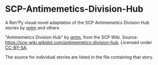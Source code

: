 # SCP-Antimemetics-Division-Hub

A Ren'Py visual novel adaptation of the SCP Antimemetics Division Hub stories by [qntm](https://scp-wiki.wikidot.com/qntm-s-author-page) and others

"Antimemetics Division Hub" by [qntm](https://scp-wiki.wikidot.com/qntm-s-author-page), from the SCP Wiki. Source: https://scp-wiki.wikidot.com/antimemetics-division-hub. Licensed under [CC-BY-SA](https://creativecommons.org/licenses/by-sa/3.0/). 

The source for individual stories are listed in the file containing that story.